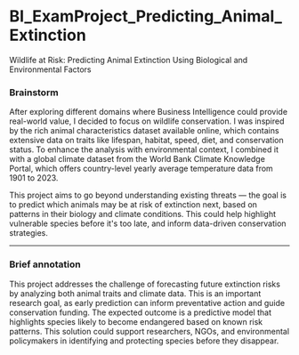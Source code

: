# BI_ExamProject_Predicting_Animal_Extinction
Wildlife at Risk: Predicting Animal Extinction Using Biological and Environmental Factors

### Brainstorm
After exploring different domains where Business Intelligence could provide real-world value, I decided to focus on wildlife conservation. I was inspired by the rich animal characteristics dataset available online, which contains extensive data on traits like lifespan, habitat, speed, diet, and conservation status. To enhance the analysis with environmental context, I combined it with a global climate dataset from the World Bank Climate Knowledge Portal, which offers country-level yearly average temperature data from 1901 to 2023.

This project aims to go beyond understanding existing threats — the goal is to predict which animals may be at risk of extinction next, based on patterns in their biology and climate conditions. This could help highlight vulnerable species before it's too late, and inform data-driven conservation strategies.

________________________________________________________________________________________________________________________________________________________________

### Brief annotation
This project addresses the challenge of forecasting future extinction risks by analyzing both animal traits and climate data. This is an important research goal, as early prediction can inform preventative action and guide conservation funding. The expected outcome is a predictive model that highlights species likely to become endangered based on known risk patterns. This solution could support researchers, NGOs, and environmental policymakers in identifying and protecting species before they disappear.
